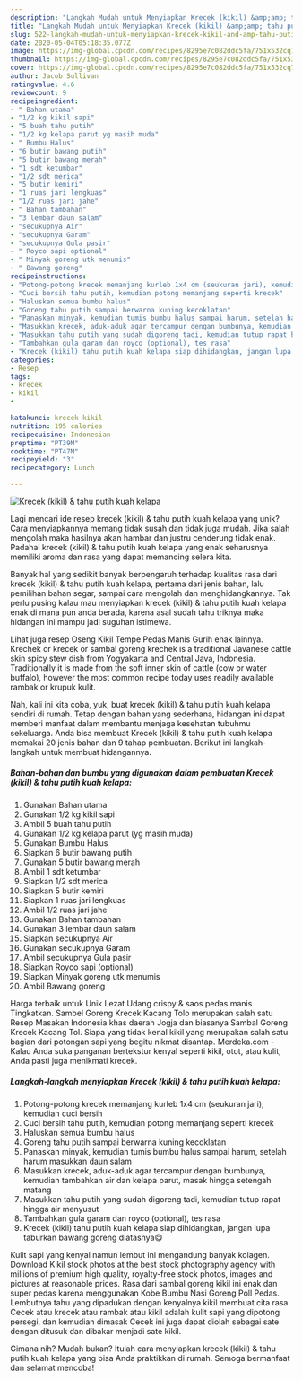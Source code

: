 ```yaml
---
description: "Langkah Mudah untuk Menyiapkan Krecek (kikil) &amp;amp; tahu putih kuah kelapa yang Lezat"
title: "Langkah Mudah untuk Menyiapkan Krecek (kikil) &amp;amp; tahu putih kuah kelapa yang Lezat"
slug: 522-langkah-mudah-untuk-menyiapkan-krecek-kikil-and-amp-tahu-putih-kuah-kelapa-yang-lezat
date: 2020-05-04T05:18:35.077Z
image: https://img-global.cpcdn.com/recipes/8295e7c082ddc5fa/751x532cq70/krecek-kikil-tahu-putih-kuah-kelapa-foto-resep-utama.jpg
thumbnail: https://img-global.cpcdn.com/recipes/8295e7c082ddc5fa/751x532cq70/krecek-kikil-tahu-putih-kuah-kelapa-foto-resep-utama.jpg
cover: https://img-global.cpcdn.com/recipes/8295e7c082ddc5fa/751x532cq70/krecek-kikil-tahu-putih-kuah-kelapa-foto-resep-utama.jpg
author: Jacob Sullivan
ratingvalue: 4.6
reviewcount: 9
recipeingredient:
- " Bahan utama"
- "1/2 kg kikil sapi"
- "5 buah tahu putih"
- "1/2 kg kelapa parut yg masih muda"
- " Bumbu Halus"
- "6 butir bawang putih"
- "5 butir bawang merah"
- "1 sdt ketumbar"
- "1/2 sdt merica"
- "5 butir kemiri"
- "1 ruas jari lengkuas"
- "1/2 ruas jari jahe"
- " Bahan tambahan"
- "3 lembar daun salam"
- "secukupnya Air"
- "secukupnya Garam"
- "secukupnya Gula pasir"
- " Royco sapi optional"
- " Minyak goreng utk menumis"
- " Bawang goreng"
recipeinstructions:
- "Potong-potong krecek memanjang kurleb 1x4 cm (seukuran jari), kemudian cuci bersih"
- "Cuci bersih tahu putih, kemudian potong memanjang seperti krecek"
- "Haluskan semua bumbu halus"
- "Goreng tahu putih sampai berwarna kuning kecoklatan"
- "Panaskan minyak, kemudian tumis bumbu halus sampai harum, setelah harum masukkan daun salam"
- "Masukkan krecek, aduk-aduk agar tercampur dengan bumbunya, kemudian tambahkan air dan kelapa parut, masak hingga setengah matang"
- "Masukkan tahu putih yang sudah digoreng tadi, kemudian tutup rapat hingga air menyusut"
- "Tambahkan gula garam dan royco (optional), tes rasa"
- "Krecek (kikil) tahu putih kuah kelapa siap dihidangkan, jangan lupa taburkan bawang goreng diatasnya😋"
categories:
- Resep
tags:
- krecek
- kikil
- 

katakunci: krecek kikil  
nutrition: 195 calories
recipecuisine: Indonesian
preptime: "PT39M"
cooktime: "PT47M"
recipeyield: "3"
recipecategory: Lunch

---
```



![Krecek (kikil) &amp; tahu putih kuah kelapa](https://img-global.cpcdn.com/recipes/8295e7c082ddc5fa/751x532cq70/krecek-kikil-tahu-putih-kuah-kelapa-foto-resep-utama.jpg)

Lagi mencari ide resep krecek (kikil) &amp; tahu putih kuah kelapa yang unik? Cara menyiapkannya memang tidak susah dan tidak juga mudah. Jika salah mengolah maka hasilnya akan hambar dan justru cenderung tidak enak. Padahal krecek (kikil) &amp; tahu putih kuah kelapa yang enak seharusnya memiliki aroma dan rasa yang dapat memancing selera kita.

Banyak hal yang sedikit banyak berpengaruh terhadap kualitas rasa dari krecek (kikil) &amp; tahu putih kuah kelapa, pertama dari jenis bahan, lalu pemilihan bahan segar, sampai cara mengolah dan menghidangkannya. Tak perlu pusing kalau mau menyiapkan krecek (kikil) &amp; tahu putih kuah kelapa enak di mana pun anda berada, karena asal sudah tahu triknya maka hidangan ini mampu jadi suguhan istimewa.

Lihat juga resep Oseng Kikil Tempe Pedas Manis Gurih enak lainnya. Krechek or krecek or sambal goreng krechek is a traditional Javanese cattle skin spicy stew dish from Yogyakarta and Central Java, Indonesia. Traditionally it is made from the soft inner skin of cattle (cow or water buffalo), however the most common recipe today uses readily available rambak or krupuk kulit.


Nah, kali ini kita coba, yuk, buat krecek (kikil) &amp; tahu putih kuah kelapa sendiri di rumah. Tetap dengan bahan yang sederhana, hidangan ini dapat memberi manfaat dalam membantu menjaga kesehatan tubuhmu sekeluarga. Anda bisa membuat Krecek (kikil) &amp; tahu putih kuah kelapa memakai 20 jenis bahan dan 9 tahap pembuatan. Berikut ini langkah-langkah untuk membuat hidangannya.

<!--inarticleads1-->

##### Bahan-bahan dan bumbu yang digunakan dalam pembuatan Krecek (kikil) &amp; tahu putih kuah kelapa:

1. Gunakan  Bahan utama
1. Gunakan 1/2 kg kikil sapi
1. Ambil 5 buah tahu putih
1. Gunakan 1/2 kg kelapa parut (yg masih muda)
1. Gunakan  Bumbu Halus
1. Siapkan 6 butir bawang putih
1. Gunakan 5 butir bawang merah
1. Ambil 1 sdt ketumbar
1. Siapkan 1/2 sdt merica
1. Siapkan 5 butir kemiri
1. Siapkan 1 ruas jari lengkuas
1. Ambil 1/2 ruas jari jahe
1. Gunakan  Bahan tambahan
1. Gunakan 3 lembar daun salam
1. Siapkan secukupnya Air
1. Gunakan secukupnya Garam
1. Ambil secukupnya Gula pasir
1. Siapkan  Royco sapi (optional)
1. Siapkan  Minyak goreng utk menumis
1. Ambil  Bawang goreng


Harga terbaik untuk Unik Lezat Udang crispy &amp; saos pedas manis Tingkatkan. Sambel Goreng Krecek Kacang Tolo merupakan salah satu Resep Masakan Indonesia khas daerah Jogja dan biasanya Sambal Goreng Krecek Kacang Tol. Siapa yang tidak kenal kikil yang merupakan salah satu bagian dari potongan sapi yang begitu nikmat disantap. Merdeka.com - Kalau Anda suka panganan bertekstur kenyal seperti kikil, otot, atau kulit, Anda pasti juga menikmati krecek. 

<!--inarticleads2-->

##### Langkah-langkah menyiapkan Krecek (kikil) &amp; tahu putih kuah kelapa:

1. Potong-potong krecek memanjang kurleb 1x4 cm (seukuran jari), kemudian cuci bersih
1. Cuci bersih tahu putih, kemudian potong memanjang seperti krecek
1. Haluskan semua bumbu halus
1. Goreng tahu putih sampai berwarna kuning kecoklatan
1. Panaskan minyak, kemudian tumis bumbu halus sampai harum, setelah harum masukkan daun salam
1. Masukkan krecek, aduk-aduk agar tercampur dengan bumbunya, kemudian tambahkan air dan kelapa parut, masak hingga setengah matang
1. Masukkan tahu putih yang sudah digoreng tadi, kemudian tutup rapat hingga air menyusut
1. Tambahkan gula garam dan royco (optional), tes rasa
1. Krecek (kikil) tahu putih kuah kelapa siap dihidangkan, jangan lupa taburkan bawang goreng diatasnya😋


Kulit sapi yang kenyal namun lembut ini mengandung banyak kolagen. Download Kikil stock photos at the best stock photography agency with millions of premium high quality, royalty-free stock photos, images and pictures at reasonable prices. Rasa dari sambal goreng kikil ini enak dan super pedas karena menggunakan Kobe Bumbu Nasi Goreng Poll Pedas. Lembutnya tahu yang dipadukan dengan kenyalnya kikil membuat cita rasa. Cecek atau krecek atau rambak atau kikil adalah kulit sapi yang dipotong persegi, dan kemudian dimasak Cecek ini juga dapat diolah sebagai sate dengan ditusuk dan dibakar menjadi sate kikil. 

Gimana nih? Mudah bukan? Itulah cara menyiapkan krecek (kikil) &amp; tahu putih kuah kelapa yang bisa Anda praktikkan di rumah. Semoga bermanfaat dan selamat mencoba!
